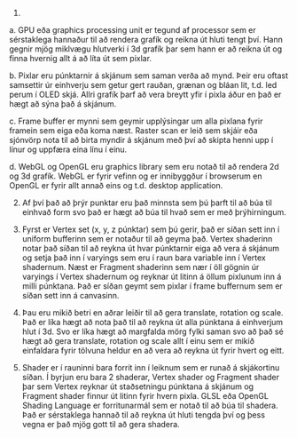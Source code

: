 1. 

a. GPU eða graphics processing unit er tegund af processor sem er sérstaklega hannaður til að rendera grafík og reikna út hluti tengt því.  Hann gegnir mjög miklvægu hlutverki í 3d grafík þar sem hann er að reikna út og finna hvernig allt á að líta út sem pixlar.

b. Pixlar eru púnktarnir á skjánum sem saman verða að mynd.  Þeir eru oftast samsettir úr einhverju sem getur gert rauðan, grænan og bláan lit, t.d. led perum í OLED skjá.  Allri grafík þarf að vera breytt yfir í pixla áður en það er hægt að sýna það á skjánum.

c. Frame buffer er mynni sem geymir upplýsingar um alla pixlana fyrir framein sem eiga eða koma næst.  Raster scan er leið sem skjáir eða sjónvörp nota til að birta myndir á skjánum með því að skipta henni upp í línur og uppfæra eina línu í einu.

d. WebGL og OpenGL eru graphics library sem eru notað til að rendera 2d og 3d grafík.  WebGL er fyrir vefinn og er innibyggður í browserum en OpenGL er fyrir allt annað eins og t.d. desktop application. 

2. Af því það að þrýr punktar eru það minnsta sem þú þarft til að búa til einhvað form svo það er hægt að búa til hvað sem er með þrýhirningum.

3. Fyrst er Vertex set (x, y, z púnktar) sem þú gerir,  það er síðan sett inn í uniform bufferinn sem er notaður til að geyma það. Vertex shaderinn notar það síðan til að reykna út hvar púnktarnir eiga að vera á skjánum og setja 
   það inn í varyings sem eru í raun bara variable inn í Vertex shadernum. Næst er Fragment shaderinn sem nær í öll gögnin úr varyings í Vertex shadernum og reyknar út litinn á öllum pixlunum inn á milli púnktana.
   Það er síðan geymt sem pixlar í frame buffernum sem er síðan sett inn á canvasinn.

4. Þau eru mikið betri en aðrar leiðir til að gera translate, rotation og scale.  Það er líka hægt að nota það til að reykna út alla púnktana á einhverjum hlut í 3d.  Svo er líka hægt að margfalda mörg fylki saman svo að það sé hægt að gera translate, rotation og scale allt í einu sem er mikið einfaldara fyrir tölvuna heldur en að vera að reykna út fyrir hvert og eitt.

5. Shader er í rauninni bara forrit inn í leiknum sem er runað á skjákortinu síðan.  Í byrjun eru bara 2 shaderar, Vertex shader og Fragment shader þar sem Vertex reyknar út staðsetningu púnktana á skjánum og Fragment shader finnur út litinn fyrir hvern pixla.  GLSL eða OpenGL Shading Language er forritunarmál sem er notað til að búa til shadera.  Það er sérstaklega hannað til að reykna út hluti tengda því og þess vegna er það mjög gott til að gera shadera.
